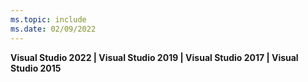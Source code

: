 ```yaml
---
ms.topic: include
ms.date: 02/09/2022
---
```


**Visual Studio 2022 | Visual Studio 2019 | Visual Studio 2017 | Visual Studio 2015**  
